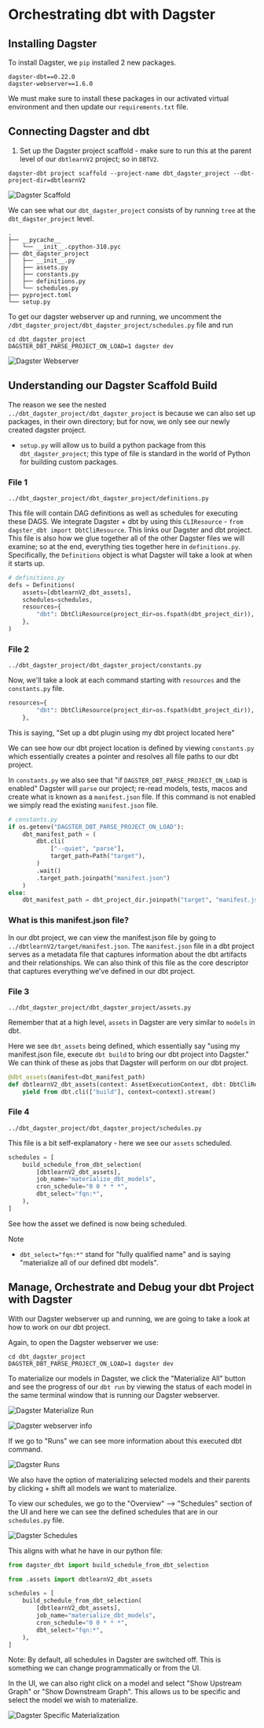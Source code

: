 # Orchestrating dbt with Dagster

## Installing Dagster

To install Dagster, we `pip` installed 2 new packages.

```text
dagster-dbt==0.22.0
dagster-webserver==1.6.0
```

We must make sure to install these packages in our activated virtual environment and then update our `requirements.txt` file.

## Connecting Dagster and dbt

1. Set up the Dagster project scaffold - make sure to run this at the parent level of our `dbtlearnV2` project; so in `DBTV2`.

```terminal
dagster-dbt project scaffold --project-name dbt_dagster_project --dbt-project-dir=dbtlearnV2
```

![Dagster Scaffold](/images/dagster-scaffold.png)

We can see what our `dbt_dagster_project` consists of by running `tree` at the `dbt_dagster_project` level.

```terminal
.
├── __pycache__
│   └── __init__.cpython-310.pyc
├── dbt_dagster_project
│   ├── __init__.py
│   ├── assets.py
│   ├── constants.py
│   ├── definitions.py
│   └── schedules.py
├── pyproject.toml
└── setup.py
```

To get our dagster webserver up and running, we uncomment the `/dbt_dagster_project/dbt_dagster_project/schedules.py` file and run

```terminal
cd dbt_dagster_project
DAGSTER_DBT_PARSE_PROJECT_ON_LOAD=1 dagster dev
```

![Dagster Webserver](/images/dagster-webserver.png)

## Understanding our Dagster Scaffold Build

The reason we see the nested `../dbt_dagster_project/dbt_dagster_project` is because we can also set up packages, in their own directory; but for now, we only see our newly created dagster project.

* `setup.py` will allow us to build a python package from this `dbt_dagster_project`; this type of file is standard in the world of Python for building custom packages.

### File 1

`../dbt_dagster_project/dbt_dagster_project/definitions.py`

This file will contain DAG definitions as well as schedules for executing these DAGS. We integrate Dagster + dbt by using this `CLIResource` - `from dagster_dbt import DbtCliResource`. This links our Dagster and dbt project. This file is also how we glue together all of the other Dagster files we will examine; so at the end, everything ties together here in `definitions.py`. Specifically, the `Definitions` object is what Dagster will take a look at when it starts up.


```python
# definitions.py
defs = Definitions(
    assets=[dbtlearnV2_dbt_assets],
    schedules=schedules,
    resources={
        "dbt": DbtCliResource(project_dir=os.fspath(dbt_project_dir)),
    },
)
```

### File 2

`../dbt_dagster_project/dbt_dagster_project/constants.py`

Now, we'll take a look at each command starting with `resources` and the `constants.py` file.

```python
resources={
        "dbt": DbtCliResource(project_dir=os.fspath(dbt_project_dir)),
    },
```

This is saying, "Set up a dbt plugin using my dbt project located here"

We can see how our dbt project location is defined by viewing `constants.py` which essentially creates a pointer and resolves all file paths to our dbt project.

In `constants.py` we also see that "if `DAGSTER_DBT_PARSE_PROJECT_ON_LOAD` is enabled" Dagster will `parse` our project; re-read models, tests, macos and create what is known as a `manifest.json` file. If this command is not enabled we simply read the existing `manifest.json` file.

```python
# constants.py
if os.getenv("DAGSTER_DBT_PARSE_PROJECT_ON_LOAD"):
    dbt_manifest_path = (
        dbt.cli(
            ["--quiet", "parse"],
            target_path=Path("target"),
        )
        .wait()
        .target_path.joinpath("manifest.json")
    )
else:
    dbt_manifest_path = dbt_project_dir.joinpath("target", "manifest.json")
```

### What is this manifest.json file?

In our dbt project, we can view the manifest.json file by going to `../dbtlearnV2/target/manifest.json`. The `manifest.json` file in a dbt project serves as a metadata file that captures information about the dbt artifacts and their relationships. We can also think of this file as the core descriptor that captures everything we've defined in our dbt project.

### File 3

`../dbt_dagster_project/dbt_dagster_project/assets.py`

Remember that at a high level, `assets` in Dagster are very similar to `models` in dbt.

Here we see `dbt_assets` being defined, which essentially say "using my manifest.json file, execute `dbt build` to bring our dbt project into Dagster." We can think of these as jobs that Dagster will perform on our dbt project.

```python
@dbt_assets(manifest=dbt_manifest_path)
def dbtlearnV2_dbt_assets(context: AssetExecutionContext, dbt: DbtCliResource):
    yield from dbt.cli(["build"], context=context).stream()
```

### File 4

`../dbt_dagster_project/dbt_dagster_project/schedules.py`

This file is a bit self-explanatory - here we see our `assets` scheduled.

```python
schedules = [
    build_schedule_from_dbt_selection(
        [dbtlearnV2_dbt_assets],
        job_name="materialize_dbt_models",
        cron_schedule="0 0 * * *",
        dbt_select="fqn:*",
    ),
]
```

See how the asset we defined is now being scheduled.

Note

* `dbt_select="fqn:*"` stand for "fully qualified name" and is saying "materialize all of our defined dbt models".

## Manage, Orchestrate and Debug your dbt Project with Dagster

With our Dagster webserver up and running, we are going to take a look at how to work on our dbt project.

Again, to open the Dagster webserver we use:

```terminal
cd dbt_dagster_project
DAGSTER_DBT_PARSE_PROJECT_ON_LOAD=1 dagster dev
```

To materialize our models in Dagster, we click the "Materialize All" button and see the progress of our `dbt run` by viewing the status of each model in the same terminal window that is running our Dagster webserver.

![Dagster Materialize Run](/images/dagster-UI-materialize.png)

![Dagster webserver info](/images/dagster-webserver-terminal.png)

If we go to "Runs" we can see more information about this executed dbt command.

![Dagster Runs](/images/Dagster-run.png)

We also have the option of materializing selected models and their parents by clicking + shift all models we want to materialize.

To view our schedules, we go to the "Overview" --> "Schedules" section of the UI and here we can see the defined schedules that are in our `schedules.py` file.

![Dagster Schedules](/images/Dagster-Schedules.png)

This aligns with what he have in our python file:

```python
from dagster_dbt import build_schedule_from_dbt_selection

from .assets import dbtlearnV2_dbt_assets

schedules = [
    build_schedule_from_dbt_selection(
        [dbtlearnV2_dbt_assets],
        job_name="materialize_dbt_models",
        cron_schedule="0 0 * * *",
        dbt_select="fqn:*",
    ),
]
```

Note: By default, all schedules in Dagster are switched off. This is something we can change programmatically or from the UI.

In the UI, we can also right click on a model and select "Show Upstream Graph" or "Show Downstream Graph". This allows us to be specific and select the model we wish to materialize.

![Dagster Specific Materialization](/images/Dagster-Select-Materialization.png)
